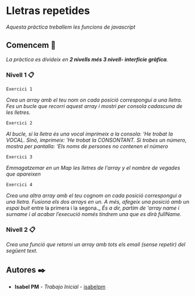 # Lletras repetides

_Aquesta pràctica treballem les funcions de javascript_

## Comencem 🚀

_La pràctica es divideix en **2 nivells més 3 nivell- interficie gràfica**._


### Nivell 1 📋

```Exercici 1```


_Crea un array amb el teu nom on cada posició correspongui a una lletra. Fes un bucle que recorri aquest array i mostri per consola cadascuna de les lletres._


```Exercici 2```

_Al bucle, si la lletra és una vocal imprimeix a la consola: ‘He trobat la VOCAL._
_Sinó, imprimeix: ‘He trobat la CONSONTANT._ 
_Si trobes un número,_ _mostra per pantalla: ‘Els noms de persones no contenen el número_


```Exercici 3```

_Emmagatzemar en un Map les lletres de l'array y el nombre de vegades que apareixen_


```Exercici 4```

_Crea una altra array amb el teu cognom on cada posició correspongui a una lletra._
_Fusiona els dos arrays en un. A més, afegeix una posició amb un espai buit_ entre la primera i la segona._
_És a dir, partim de 'array name i surname i al acabar l’execució només tindrem una que es dirà fullName._


### Nivell 2  📋

_Crea una funció que retorni un array amb tots els email (sense repetir) del següent text._



## Autores ✒️

* **Isabel PM** - *Trabajo Inicial* - [isabelpm](https://github.com/isabelpm)
